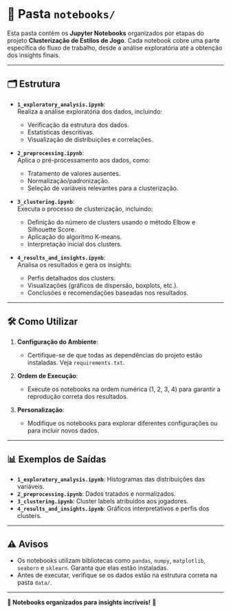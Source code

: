 # 📂 Pasta `notebooks/`

Esta pasta contém os **Jupyter Notebooks** organizados por etapas do projeto **Clusterização de Estilos de Jogo**. Cada notebook cobre uma parte específica do fluxo de trabalho, desde a análise exploratória até a obtenção dos insights finais.

---

## 🗂️ Estrutura

- **`1_exploratory_analysis.ipynb`**:  
  Realiza a análise exploratória dos dados, incluindo:  
  - Verificação da estrutura dos dados.
  - Estatísticas descritivas.
  - Visualização de distribuições e correlações.

- **`2_preprocessing.ipynb`**:  
  Aplica o pré-processamento aos dados, como:  
  - Tratamento de valores ausentes.
  - Normalização/padronização.
  - Seleção de variáveis relevantes para a clusterização.

- **`3_clustering.ipynb`**:  
  Executa o processo de clusterização, incluindo:  
  - Definição do número de clusters usando o método Elbow e Silhouette Score.
  - Aplicação do algoritmo K-means.
  - Interpretação inicial dos clusters.

- **`4_results_and_insights.ipynb`**:  
  Analisa os resultados e gera os insights:  
  - Perfis detalhados dos clusters.
  - Visualizações (gráficos de dispersão, boxplots, etc.).
  - Conclusões e recomendações baseadas nos resultados.

---

## 🛠️ Como Utilizar

1. **Configuração do Ambiente**:
   - Certifique-se de que todas as dependências do projeto estão instaladas. Veja `requirements.txt`.

2. **Ordem de Execução**:
   - Execute os notebooks na ordem numérica (1, 2, 3, 4) para garantir a reprodução correta dos resultados.

3. **Personalização**:
   - Modifique os notebooks para explorar diferentes configurações ou para incluir novos dados.

---

## 📊 Exemplos de Saídas

- **`1_exploratory_analysis.ipynb`**: Histogramas das distribuições das variáveis.  
- **`2_preprocessing.ipynb`**: Dados tratados e normalizados.  
- **`3_clustering.ipynb`**: Cluster labels atribuídos aos jogadores.  
- **`4_results_and_insights.ipynb`**: Gráficos interpretativos e perfis dos clusters.

---

## ⚠️ Avisos

- Os notebooks utilizam bibliotecas como `pandas`, `numpy`, `matplotlib`, `seaborn` e `sklearn`. Garanta que elas estão instaladas.  
- Antes de executar, verifique se os dados estão na estrutura correta na pasta `data/`.

---

**📓 Notebooks organizados para insights incríveis!** 🚀
